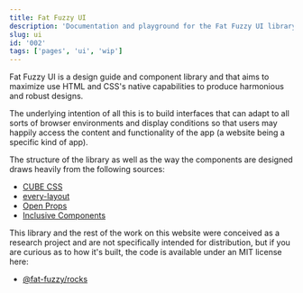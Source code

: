 ```yaml
---
title: Fat Fuzzy UI
description: 'Documentation and playground for the Fat Fuzzy UI library'
slug: ui
id: '002'
tags: ['pages', 'ui', 'wip']
---
```


Fat Fuzzy UI is a design guide and component library and that aims to maximize use HTML and
CSS's native capabilities to produce harmonious and robust designs.

The underlying intention of all this is to build interfaces that can adapt to all sorts of browser environments and display conditions so that users may happily access the content and functionality of the app (a website being a specific kind of app).

The structure of the library as well as the way the components are designed draws heavily from the following sources:

- [CUBE CSS](https://cube.fyi/)
- [every-layout](https://every-layout.dev/)
- [Open Props](https://open-props.style/)
- [Inclusive Components](https://inclusive-components.design)

This library and the rest of the work on this website were conceived as a research project and are not specifically intended for distribution, but if you are curious as to how it's built, the code is available under an MIT license here:

- [@fat-fuzzy/rocks](https://github.com/fat-fuzzy/rocks/)
